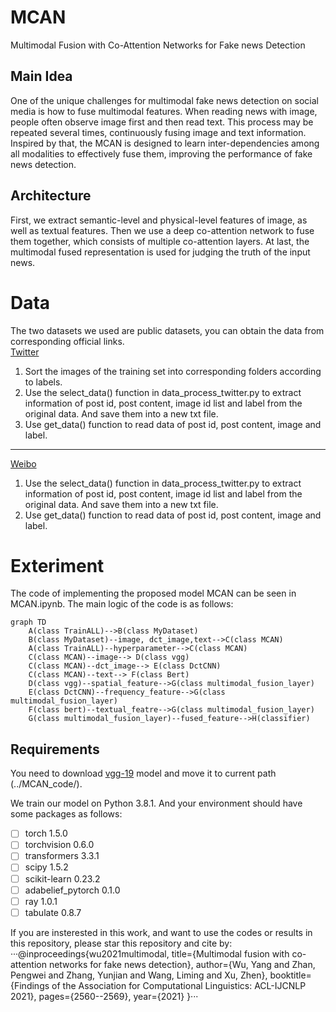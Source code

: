 # MCAN
Multimodal Fusion with Co-Attention Networks for Fake news Detection
## Main Idea
One of the unique challenges for multimodal fake news detection on social media is how to fuse multimodal features. When reading news with image, people often observe image first and then read text. This process may be repeated several times, continuously fusing image and text information. Inspired by that, the MCAN is designed to learn inter-dependencies among all modalities to effectively fuse them, improving the performance of fake news detection.
## Architecture
First, we extract semantic-level and physical-level features of image, as well as textual features. Then we use a deep co-attention network to fuse them together, which consists of multiple co-attention layers. At last, the multimodal fused representation is used for judging the truth of the input news. 

# Data
The two datasets we used are public datasets, you can obtain the data from corresponding official links.  
[Twitter](http://www.multimediaeval.org/mediaeval2016/verifyingmultimediause/index.html)

1. Sort the images of the training set into corresponding folders according to labels.  
2. Use the select_data() function in data_process_twitter.py to extract information of post id, post content, image id list and label from the original data. And save them into a new txt file.  
3. Use get_data() function to read data of post id, post content, image and label.  
***
[Weibo](https://forms.gle/Hqzcv8DCy15JbeZW6)
1. Use the select_data() function in data_process_twitter.py to extract information of post id, post content, image id list and label from the original data. And save them into a new txt file.  
2. Use get_data() function to read data of post id, post content, image and label.

# Exteriment
The code of implementing the proposed model MCAN can be seen in MCAN.ipynb.
The main logic of the code is as follows:

```mermaid
graph TD
    A(class TrainALL)-->B(class MyDataset)
    B(class MyDataset)--image, dct_image,text-->C(class MCAN)
    A(class TrainALL)--hyperparameter-->C(class MCAN)
    C(class MCAN)--image--> D(class vgg)
    C(class MCAN)--dct_image--> E(class DctCNN)
    C(class MCAN)--text--> F(class Bert)
    D(class vgg)--spatial_feature-->G(class multimodal_fusion_layer)
    E(class DctCNN)--frequency_feature-->G(class multimodal_fusion_layer)
    F(class bert)--textual_featre-->G(class multimodal_fusion_layer)
    G(class multimodal_fusion_layer)--fused_feature-->H(classifier)
```

## Requirements

You need to download [vgg-19](https://download.pytorch.org/models/vgg19-dcbb9e9d.pth) model and move it to current path (../MCAN_code/).

We train our model on Python 3.8.1. And your environment should have some packages as follows: 

- [ ] torch 1.5.0
- [ ] torchvision 0.6.0
- [ ] transformers 3.3.1
- [ ] scipy 1.5.2
- [ ] scikit-learn 0.23.2
- [ ] adabelief_pytorch 0.1.0
- [ ] ray 1.0.1
- [ ] tabulate 0.8.7

If you are insterested in this work, and want to use the codes or results in this repository, please star this repository and cite by:
    ···@inproceedings{wu2021multimodal,
    title={Multimodal fusion with co-attention networks for fake news detection},
    author={Wu, Yang and Zhan, Pengwei and Zhang, Yunjian and Wang, Liming and Xu, Zhen},
    booktitle={Findings of the Association for Computational Linguistics: ACL-IJCNLP 2021},
    pages={2560--2569},
    year={2021}
    }···
